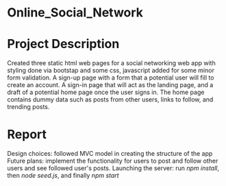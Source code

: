 # Online_Social_Network

# Project Description
Created three static html web pages for a social networking web app with styling done via bootstap and some css, javascript added for some minor form validation. A sign-up page with a form that a potential user will fill to create an account. A sign-in page that will act as the landing page, and a draft of a potential home page once the user signs in. The home page contains dummy data such as posts from other users, links to follow, and trending posts. 

# Report
Design choices: followed MVC model in creating the structure of the app  
Future plans: implement the functionality for users to post and follow other users and see followed user's posts.
Launching the server: run _npm install_, then _node seed.js_, and finally _npm start_ 
